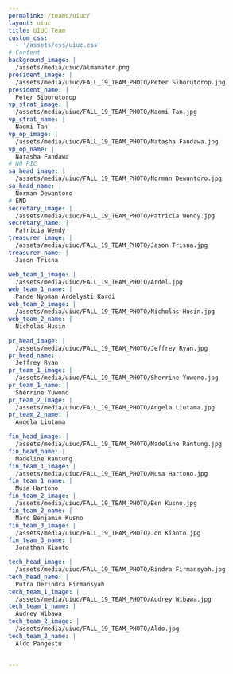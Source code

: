 ```yaml
---
permalink: /teams/uiuc/
layout: uiuc
title: UIUC Team
custom_css:
  - '/assets/css/uiuc.css'
# Content
background_image: |
  /assets/media/uiuc/almamater.png
president_image: |
  /assets/media/uiuc/FALL_19_TEAM_PHOTO/Peter Siborutorop.jpg
president_name: |
  Peter Siborutorop
vp_strat_image: |
  /assets/media/uiuc/FALL_19_TEAM_PHOTO/Naomi Tan.jpg
vp_strat_name: |
  Naomi Tan
vp_op_image: |
  /assets/media/uiuc/FALL_19_TEAM_PHOTO/Natasha Fandawa.jpg
vp_op_name: |
  Natasha Fandawa
# NO PIC
sa_head_image: |
  /assets/media/uiuc/FALL_19_TEAM_PHOTO/Norman Dewantoro.jpg
sa_head_name: |
  Norman Dewantoro
# END
secretary_image: |
  /assets/media/uiuc/FALL_19_TEAM_PHOTO/Patricia Wendy.jpg
secretary_name: |
  Patricia Wendy
treasurer_image: |
  /assets/media/uiuc/FALL_19_TEAM_PHOTO/Jason Trisna.jpg
treasurer_name: |
  Jason Trisna

web_team_1_image: |
  /assets/media/uiuc/FALL_19_TEAM_PHOTO/Ardel.jpg
web_team_1_name: |
  Pande Nyoman Ardelysti Kardi
web_team_2_image: |
  /assets/media/uiuc/FALL_19_TEAM_PHOTO/Nicholas Husin.jpg
web_team_2_name: |
  Nicholas Husin

pr_head_image: |
  /assets/media/uiuc/FALL_19_TEAM_PHOTO/Jeffrey Ryan.jpg
pr_head_name: |
  Jeffrey Ryan
pr_team_1_image: |
  /assets/media/uiuc/FALL_19_TEAM_PHOTO/Sherrine Yuwono.jpg
pr_team_1_name: |
  Sherrine Yuwono    
pr_team_2_image: |
  /assets/media/uiuc/FALL_19_TEAM_PHOTO/Angela Liutama.jpg
pr_team_2_name: |
  Angela Liutama

fin_head_image: |
  /assets/media/uiuc/FALL_19_TEAM_PHOTO/Madeline Rantung.jpg
fin_head_name: |
  Madeline Rantung
fin_team_1_image: |
  /assets/media/uiuc/FALL_19_TEAM_PHOTO/Musa Hartono.jpg
fin_team_1_name: |
  Musa Hartono
fin_team_2_image: |
  /assets/media/uiuc/FALL_19_TEAM_PHOTO/Ben Kusno.jpg
fin_team_2_name: |
  Marc Benjamin Kusno
fin_team_3_image: |
  /assets/media/uiuc/FALL_19_TEAM_PHOTO/Jon Kianto.jpg
fin_team_3_name: |
  Jonathan Kianto

tech_head_image: |
  /assets/media/uiuc/FALL_19_TEAM_PHOTO/Rindra Firmansyah.jpg
tech_head_name: |
  Putra Derindra Firmansyah
tech_team_1_image: |
  /assets/media/uiuc/FALL_19_TEAM_PHOTO/Audrey Wibawa.jpg
tech_team_1_name: |
  Audrey Wibawa
tech_team_2_image: |
  /assets/media/uiuc/FALL_19_TEAM_PHOTO/Aldo.jpg
tech_team_2_name: |
  Aldo Pangestu


---
```


